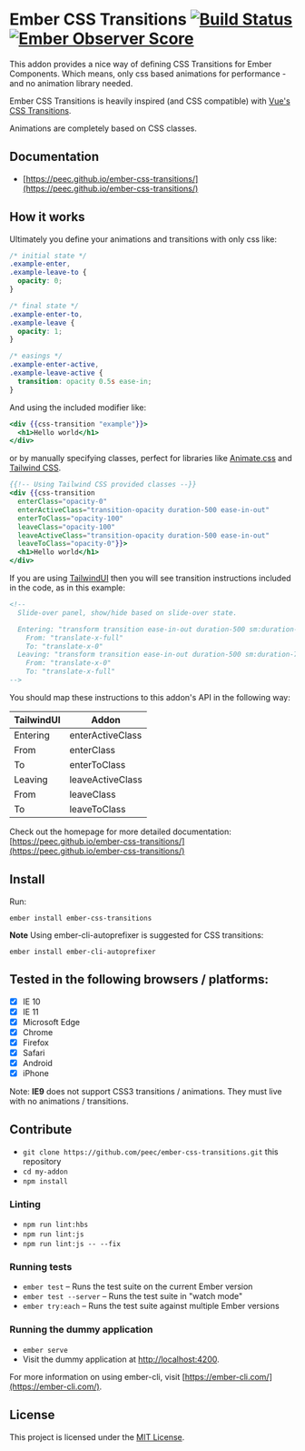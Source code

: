 # Ember CSS Transitions [![Build Status](https://travis-ci.org/peec/ember-css-transitions.svg?branch=master)](https://travis-ci.org/peec/ember-css-transitions) [![Ember Observer Score](https://emberobserver.com/badges/ember-css-transitions.svg)](https://emberobserver.com/addons/ember-css-transitions)

This addon provides a nice way of defining CSS Transitions for Ember Components. Which means, only css based animations for performance - and no animation library needed.

Ember CSS Transitions is heavily inspired (and CSS compatible) with [Vue's CSS Transitions](https://vuejs.org/v2/guide/transitions.html).

Animations are completely based on CSS classes.

## Documentation

- [https://peec.github.io/ember-css-transitions/](https://peec.github.io/ember-css-transitions/)

## How it works

Ultimately you define your animations and transitions with only css like:

```css
/* initial state */
.example-enter,
.example-leave-to {
  opacity: 0;
}

/* final state */
.example-enter-to,
.example-leave {
  opacity: 1;
}

/* easings */
.example-enter-active,
.example-leave-active {
  transition: opacity 0.5s ease-in;
}
```

And using the included modifier like:

```hbs
<div {{css-transition "example"}}>
  <h1>Hello world</h1>
</div>
```

or by manually specifying classes, perfect for libraries like [Animate.css](https://animate.style/) and [Tailwind CSS](https://tailwindcss.com/).

```hbs
{{!-- Using Tailwind CSS provided classes --}}
<div {{css-transition
  enterClass="opacity-0"
  enterActiveClass="transition-opacity duration-500 ease-in-out"
  enterToClass="opacity-100"
  leaveClass="opacity-100"
  leaveActiveClass="transition-opacity duration-500 ease-in-out"
  leaveToClass="opacity-0"}}>
  <h1>Hello world</h1>
</div>
```

If you are using [TailwindUI](https://tailwindui.com) then you will see transition instructions included in the code, as in this example:

```hbs
<!--
  Slide-over panel, show/hide based on slide-over state.

  Entering: "transform transition ease-in-out duration-500 sm:duration-700"
    From: "translate-x-full"
    To: "translate-x-0"
  Leaving: "transform transition ease-in-out duration-500 sm:duration-700"
    From: "translate-x-0"
    To: "translate-x-full"
-->
```

You should map these instructions to this addon's API in the following way:

| TailwindUI | Addon            |
| ---------- | ---------------- |
| Entering   | enterActiveClass |
| From       | enterClass       |
| To         | enterToClass     |
| Leaving    | leaveActiveClass |
| From       | leaveClass       |
| To         | leaveToClass     |

Check out the homepage for more detailed documentation: [https://peec.github.io/ember-css-transitions/](https://peec.github.io/ember-css-transitions/)

## Install

Run:

```
ember install ember-css-transitions
```

**Note** Using ember-cli-autoprefixer is suggested for CSS transitions:

```
ember install ember-cli-autoprefixer
```

## Tested in the following browsers / platforms:

- [x] IE 10
- [x] IE 11
- [x] Microsoft Edge
- [x] Chrome
- [x] Firefox
- [x] Safari
- [x] Android
- [x] iPhone

Note: **IE9** does not support CSS3 transitions / animations. They must live with no animations / transitions.

## Contribute

- `git clone https://github.com/peec/ember-css-transitions.git` this repository
- `cd my-addon`
- `npm install`

### Linting

- `npm run lint:hbs`
- `npm run lint:js`
- `npm run lint:js -- --fix`

### Running tests

- `ember test` – Runs the test suite on the current Ember version
- `ember test --server` – Runs the test suite in "watch mode"
- `ember try:each` – Runs the test suite against multiple Ember versions

### Running the dummy application

- `ember serve`
- Visit the dummy application at [http://localhost:4200](http://localhost:4200).

For more information on using ember-cli, visit [https://ember-cli.com/](https://ember-cli.com/).

## License

This project is licensed under the [MIT License](LICENSE.md).
